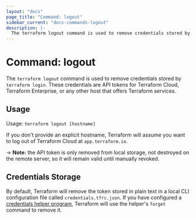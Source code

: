 ```yaml
---
layout: "docs"
page_title: "Command: logout"
sidebar_current: "docs-commands-logout"
description: |-
  The terraform logout command is used to remove credentials stored by terraform login.
---
```


# Command: logout

The `terraform logout` command is used to remove credentials stored by
`terraform login`. These credentials are API tokens for Terraform Cloud,
Terraform Enterprise, or any other host that offers Terraform services.

## Usage

Usage: `terraform logout [hostname]`

If you don't provide an explicit hostname, Terraform will assume you want to
log out of Terraform Cloud at `app.terraform.io`.

-> **Note:** the API token is only removed from local storage, not destroyed on
the remote server, so it will remain valid until manually revoked.

## Credentials Storage

By default, Terraform will remove the token stored in plain text in a local CLI
configuration file called `credentials.tfrc.json`. If you have configured a
[credentials helper program](cli-config.html#credentials-helpers), Terraform
will use the helper's `forget` command to remove it.
